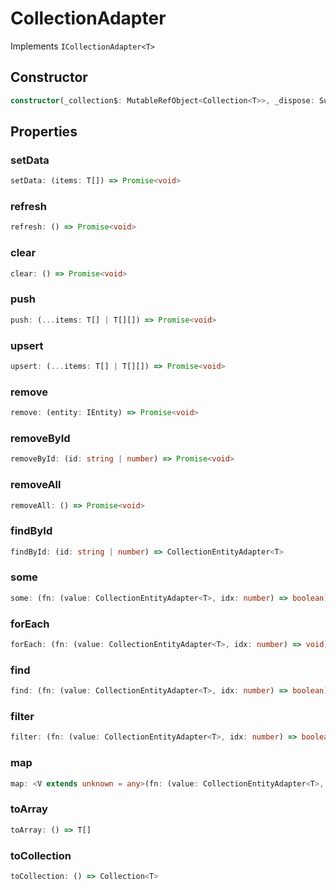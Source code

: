 # CollectionAdapter

Implements `ICollectionAdapter<T>`

## Constructor

```ts
constructor(_collection$: MutableRefObject<Collection<T>>, _dispose: Subject<true>);
```

## Properties

### setData

```ts
setData: (items: T[]) => Promise<void>
```

### refresh

```ts
refresh: () => Promise<void>
```

### clear

```ts
clear: () => Promise<void>
```

### push

```ts
push: (...items: T[] | T[][]) => Promise<void>
```

### upsert

```ts
upsert: (...items: T[] | T[][]) => Promise<void>
```

### remove

```ts
remove: (entity: IEntity) => Promise<void>
```

### removeById

```ts
removeById: (id: string | number) => Promise<void>
```

### removeAll

```ts
removeAll: () => Promise<void>
```

### findById

```ts
findById: (id: string | number) => CollectionEntityAdapter<T>
```

### some

```ts
some: (fn: (value: CollectionEntityAdapter<T>, idx: number) => boolean) => boolean
```

### forEach

```ts
forEach: (fn: (value: CollectionEntityAdapter<T>, idx: number) => void) => void
```

### find

```ts
find: (fn: (value: CollectionEntityAdapter<T>, idx: number) => boolean) => CollectionEntityAdapter<T>
```

### filter

```ts
filter: (fn: (value: CollectionEntityAdapter<T>, idx: number) => boolean) => CollectionEntityAdapter<T>[]
```

### map

```ts
map: <V extends unknown = any>(fn: (value: CollectionEntityAdapter<T>, idx: number) => V) => V[]
```

### toArray

```ts
toArray: () => T[]
```

### toCollection

```ts
toCollection: () => Collection<T>
```
